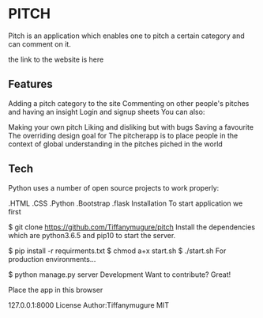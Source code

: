 # PITCH
Pitch is an application which enables one to pitch a certain category and can comment on it.

the link to the website is here
## Features
Adding a pitch category to the site
Commenting on other people's pitches and having an insight
Login and signup sheets
You can also:

Making your own pitch
Liking and disliking but with bugs
Saving a favourite
The overriding design goal for The pitcherapp is to place people in the context of global understanding in the pitches piched in the world

## Tech
Python uses a number of open source projects to work properly:

.HTML
.CSS
.Python
.Bootstrap
.flask
Installation
To start application we first

$ git clone https://github.com/Tiffanymugure/pitch
Install the dependencies which are python3.6.5 and pip10 to start the server.

$ pip install -r requirments.txt
$ chmod a+x start.sh
$ ./start.sh
For production environments...

$ python manage.py server
Development
Want to contribute? Great!

Place the app in this browser

127.0.0.1:8000
License
Author:Tiffanymugure MIT